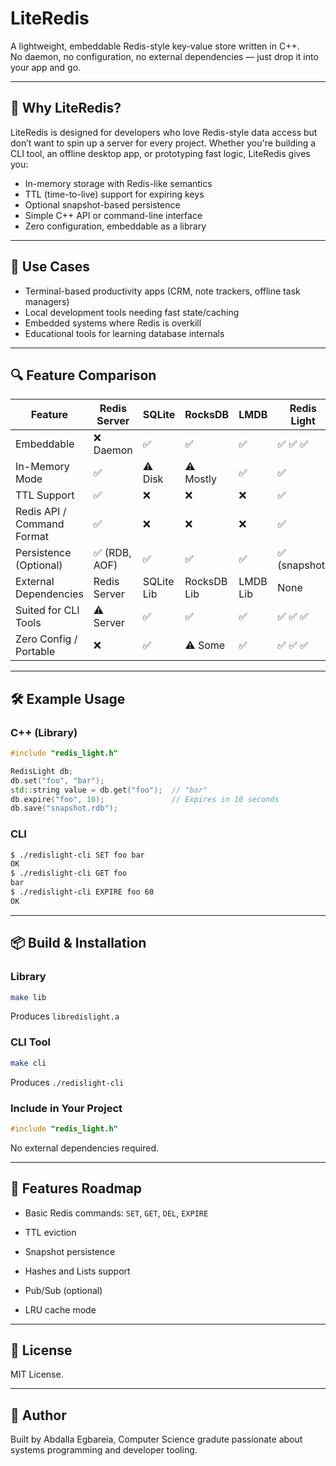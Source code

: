 

# LiteRedis

A lightweight, embeddable Redis-style key-value store written in C++.  
No daemon, no configuration, no external dependencies — just drop it into your app and go.

---

## 🚀 Why LiteRedis?

LiteRedis is designed for developers who love Redis-style data access but don’t want to spin up a server for every project. Whether you're building a CLI tool, an offline desktop app, or prototyping fast logic, LiteRedis gives you:

- In-memory storage with Redis-like semantics
- TTL (time-to-live) support for expiring keys
- Optional snapshot-based persistence
- Simple C++ API or command-line interface
- Zero configuration, embeddable as a library

---

## 🧠 Use Cases

- Terminal-based productivity apps (CRM, note trackers, offline task managers)
- Local development tools needing fast state/caching
- Embedded systems where Redis is overkill
- Educational tools for learning database internals

---

## 🔍 Feature Comparison

| Feature                      | Redis Server | SQLite     | RocksDB    | LMDB       | **Redis Light** |
|-----------------------------|--------------|------------|------------|------------|-----------------|
| Embeddable                  | ❌ Daemon    | ✅         | ✅         | ✅         | ✅ ✅ ✅         |
| In-Memory Mode              | ✅           | ⚠️ Disk    | ⚠️ Mostly  | ✅         | ✅              |
| TTL Support                 | ✅           | ❌         | ❌         | ❌         | ✅              |
| Redis API / Command Format  | ✅           | ❌         | ❌         | ❌         | ✅              |
| Persistence (Optional)      | ✅ (RDB, AOF)| ✅         | ✅         | ✅         | ✅ (snapshot)   |
| External Dependencies       | Redis Server| SQLite Lib | RocksDB Lib| LMDB Lib   | None            |
| Suited for CLI Tools        | ⚠️ Server    | ✅         | ✅         | ✅         | ✅ ✅ ✅         |
| Zero Config / Portable      | ❌           | ✅         | ⚠️ Some    | ✅         | ✅ ✅ ✅         |

---

## 🛠️ Example Usage

### C++ (Library)

```cpp
#include "redis_light.h"

RedisLight db;
db.set("foo", "bar");
std::string value = db.get("foo");  // "bar"
db.expire("foo", 10);               // Expires in 10 seconds
db.save("snapshot.rdb");
````

### CLI

```bash
$ ./redislight-cli SET foo bar
OK
$ ./redislight-cli GET foo
bar
$ ./redislight-cli EXPIRE foo 60
OK
```

---

## 📦 Build & Installation

### Library

```bash
make lib
```

Produces `libredislight.a`

### CLI Tool

```bash
make cli
```

Produces `./redislight-cli`

### Include in Your Project

```cpp
#include "redis_light.h"
```

No external dependencies required.

---

## 🧪 Features Roadmap

-  Basic Redis commands: `SET`, `GET`, `DEL`, `EXPIRE`
    
-  TTL eviction
    
-  Snapshot persistence
    
-  Hashes and Lists support
    
-  Pub/Sub (optional)
    
-  LRU cache mode
    

---

## 📜 License

MIT License.

---

## 👤 Author

Built by Abdalla Egbareia, Computer Science gradute passionate about systems programming and developer tooling.

